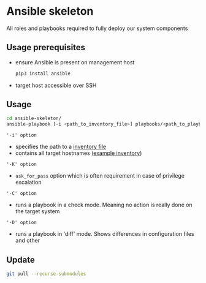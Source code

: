 # Ansible skeleton

All roles and playbooks required to fully deploy our system components

## Usage prerequisites

- ensure Ansible is present on management host
    ```bash
    pip3 install ansible
    ```
- target host accessible over SSH

## Usage

```bash
cd ansible-skeleton/
ansible-playbook [-i <path_to_inventory_file>] playbooks/<path_to_playbook> [-KCD]
```

`'-i' option`
- specifies the path to a [inventory file](https://docs.ansible.com/ansible/latest/user_guide/intro_inventory.html)
- contains all target hostnames ([example inventory](inventory/prod/hosts))

`'-K' option`
- `ask_for_pass` option which is often requirement in case of privilege escalation

`'-C' option`
- runs a playbook in a check mode. Meaning no action is really done on the target system

`'-D' option`
- runs a playbook in 'diff' mode. Shows differences in configuration files and other

## Update

```bash
git pull --recurse-submodules
```
